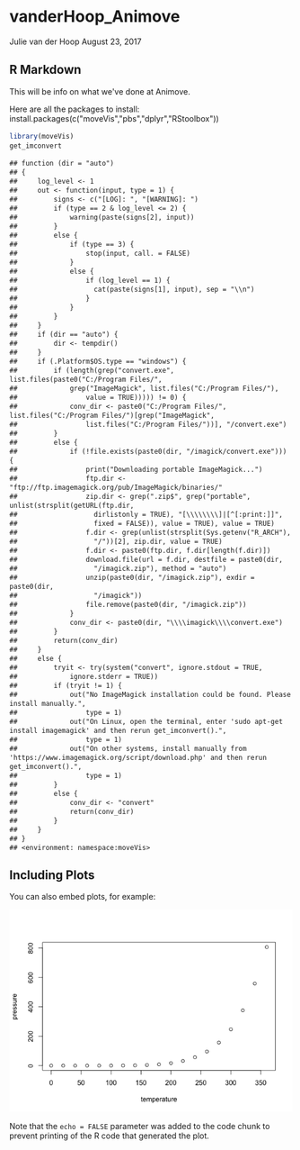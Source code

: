 vanderHoop\_Animove
================
Julie van der Hoop
August 23, 2017

R Markdown
----------

This will be info on what we've done at Animove.

Here are all the packages to install: install.packages(c("moveVis","pbs","dplyr","RStoolbox"))

``` r
library(moveVis)
get_imconvert
```

    ## function (dir = "auto") 
    ## {
    ##     log_level <- 1
    ##     out <- function(input, type = 1) {
    ##         signs <- c("[LOG]: ", "[WARNING]: ")
    ##         if (type == 2 & log_level <= 2) {
    ##             warning(paste(signs[2], input))
    ##         }
    ##         else {
    ##             if (type == 3) {
    ##                 stop(input, call. = FALSE)
    ##             }
    ##             else {
    ##                 if (log_level == 1) {
    ##                   cat(paste(signs[1], input), sep = "\\n")
    ##                 }
    ##             }
    ##         }
    ##     }
    ##     if (dir == "auto") {
    ##         dir <- tempdir()
    ##     }
    ##     if (.Platform$OS.type == "windows") {
    ##         if (length(grep("convert.exe", list.files(paste0("C:/Program Files/", 
    ##             grep("ImageMagick", list.files("C:/Program Files/"), 
    ##                 value = TRUE))))) != 0) {
    ##             conv_dir <- paste0("C:/Program Files/", list.files("C:/Program Files/")[grep("ImageMagick", 
    ##                 list.files("C:/Program Files/"))], "/convert.exe")
    ##         }
    ##         else {
    ##             if (!file.exists(paste0(dir, "/imagick/convert.exe"))) {
    ##                 print("Downloading portable ImageMagick...")
    ##                 ftp.dir <- "ftp://ftp.imagemagick.org/pub/ImageMagick/binaries/"
    ##                 zip.dir <- grep(".zip$", grep("portable", unlist(strsplit(getURL(ftp.dir, 
    ##                   dirlistonly = TRUE), "[\\\\\\\\]|[^[:print:]]", 
    ##                   fixed = FALSE)), value = TRUE), value = TRUE)
    ##                 f.dir <- grep(unlist(strsplit(Sys.getenv("R_ARCH"), 
    ##                   "/"))[2], zip.dir, value = TRUE)
    ##                 f.dir <- paste0(ftp.dir, f.dir[length(f.dir)])
    ##                 download.file(url = f.dir, destfile = paste0(dir, 
    ##                   "/imagick.zip"), method = "auto")
    ##                 unzip(paste0(dir, "/imagick.zip"), exdir = paste0(dir, 
    ##                   "/imagick"))
    ##                 file.remove(paste0(dir, "/imagick.zip"))
    ##             }
    ##             conv_dir <- paste0(dir, "\\\\imagick\\\\convert.exe")
    ##         }
    ##         return(conv_dir)
    ##     }
    ##     else {
    ##         tryit <- try(system("convert", ignore.stdout = TRUE, 
    ##             ignore.stderr = TRUE))
    ##         if (tryit != 1) {
    ##             out("No ImageMagick installation could be found. Please install manually.", 
    ##                 type = 1)
    ##             out("On Linux, open the terminal, enter 'sudo apt-get install imagemagick' and then rerun get_imconvert().", 
    ##                 type = 1)
    ##             out("On other systems, install manually from 'https://www.imagemagick.org/script/download.php' and then rerun get_imconvert().", 
    ##                 type = 1)
    ##         }
    ##         else {
    ##             conv_dir <- "convert"
    ##             return(conv_dir)
    ##         }
    ##     }
    ## }
    ## <environment: namespace:moveVis>

Including Plots
---------------

You can also embed plots, for example:

![](vanderHoop_Animove_files/figure-markdown_github-ascii_identifiers/pressure-1.png)

Note that the `echo = FALSE` parameter was added to the code chunk to prevent printing of the R code that generated the plot.
